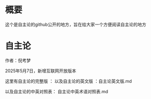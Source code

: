 # 概要
这个是自主论的github公开的地方，旨在给大家一个方便阅读自主论的地方

# 自主论

作者：倪考梦

2025年5月7日，新增互联网开放版本

这里有自主论的完整版 ：
以及自主论的英文版 ：自主论英文版.md

以及自主论的中英对照表： 自主论中英术语对照表.md
